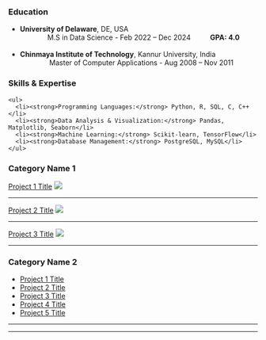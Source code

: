 ### Education
<ul>
<li><strong>University of Delaware</strong>, DE, USA <br> &nbsp; &nbsp; &nbsp; &nbsp;&nbsp; &nbsp; &nbsp; &nbsp;M.S in Data Science - Feb 2022 – Dec 2024 &nbsp; &nbsp; &nbsp; &nbsp; &nbsp;<strong>GPA: 4.0</strong> </li>
    <br>
    <li><strong>Chinmaya Institute of Technology</strong>, Kannur University, India <br>&nbsp; &nbsp; &nbsp; &nbsp;&nbsp;     &nbsp; &nbsp; &nbsp;
    Master of Computer Applications - Aug 2008 – Nov 2011</li>
</ul>

### Skills & Expertise
    <ul>
      <li><strong>Programming Languages:</strong> Python, R, SQL, C, C++</li>
      <li><strong>Data Analysis & Visualization:</strong> Pandas, Matplotlib, Seaborn</li>
      <li><strong>Machine Learning:</strong> Scikit-learn, TensorFlow</li>
      <li><strong>Database Management:</strong> PostgreSQL, MySQL</li>
    </ul>

 
### Category Name 1 

[Project 1 Title](/sample_page)
<img src="images/dummy_thumbnail.jpg?raw=true"/>

---
[Project 2 Title](/pdf/sample_presentation.pdf)
<img src="images/dummy_thumbnail.jpg?raw=true"/>

---
[Project 3 Title](http://example.com/)
<img src="images/dummy_thumbnail.jpg?raw=true"/>

---

### Category Name 2

- [Project 1 Title](http://example.com/)
- [Project 2 Title](http://example.com/)
- [Project 3 Title](http://example.com/)
- [Project 4 Title](http://example.com/)
- [Project 5 Title](http://example.com/)

---

---


